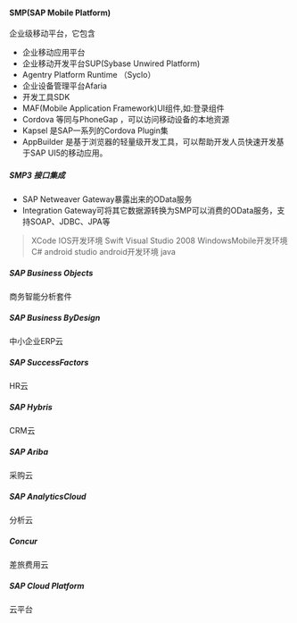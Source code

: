 #### SMP(SAP Mobile Platform)
企业级移动平台，它包含
- 企业移动应用平台
- 企业移动开发平台SUP(Sybase Unwired Platform)
- Agentry Platform Runtime （Syclo）
- 企业设备管理平台Afaria
- 开发工具SDK
- MAF(Mobile Application Framework)UI组件,如:登录组件
- Cordova   等同与PhoneGap ，可以访问移动设备的本地资源
- Kapsel 是SAP一系列的Cordova Plugin集
- AppBuilder 是基于浏览器的轻量级开发工具，可以帮助开发人员快速开发基于SAP UI5的移动应用。



##### SMP3 接口集成
- SAP Netweaver Gateway暴露出来的OData服务
- Integration Gateway可将其它数据源转换为SMP可以消费的OData服务，支持SOAP、JDBC、JPA等

> XCode IOS开发环境  Swift
> Visual Studio 2008  WindowsMobile开发环境   C# 
> android studio  android开发环境    java


##### SAP Business Objects
商务智能分析套件


##### SAP Business ByDesign
中小企业ERP云

##### SAP SuccessFactors
HR云

##### SAP Hybris
CRM云

##### SAP Ariba
采购云

##### SAP AnalyticsCloud
分析云

##### Concur
差旅费用云

##### SAP Cloud Platform
云平台
